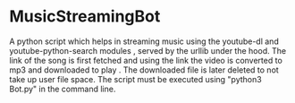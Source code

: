 # MusicStreamingBot

A python script which helps in streaming music using the youtube-dl and youtube-python-search modules , served by the urllib under the hood. The link of the song is first fetched and using the link the video is converted to mp3 and downloaded to play . The downloaded file is later deleted to not take up user file space. 
The script must be executed using "python3 Bot.py" in the command line.
